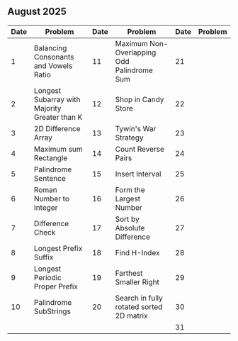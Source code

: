 ## August 2025

| Date | Problem                                       | Date | Problem                                    | Date | Problem |
| ---- | --------------------------------------------- | ---- | ------------------------------------------ | ---- | ------- |
| 1    | Balancing Consonants and Vowels Ratio         | 11   | Maximum Non-Overlapping Odd Palindrome Sum | 21   |         |
| 2    | Longest Subarray with Majority Greater than K | 12   | Shop in Candy Store                        | 22   |         |
| 3    | 2D Difference Array                           | 13   | Tywin's War Strategy                       | 23   |         |
| 4    | Maximum sum Rectangle                         | 14   | Count Reverse Pairs                        | 24   |         |
| 5    | Palindrome Sentence                           | 15   | Insert Interval                            | 25   |         |
| 6    | Roman Number to Integer                       | 16   | Form the Largest Number                    | 26   |         |
| 7    | Difference Check                              | 17   | Sort by Absolute Difference                | 27   |         |
| 8    | Longest Prefix Suffix                         | 18   | Find H-Index                               | 28   |         |
| 9    | Longest Periodic Proper Prefix                | 19   | Farthest Smaller Right                     | 29   |         |
| 10   | Palindrome SubStrings                         | 20   | Search in fully rotated sorted 2D matrix   | 30   |         |
|      |                                               |      |                                            | 31   |         |
